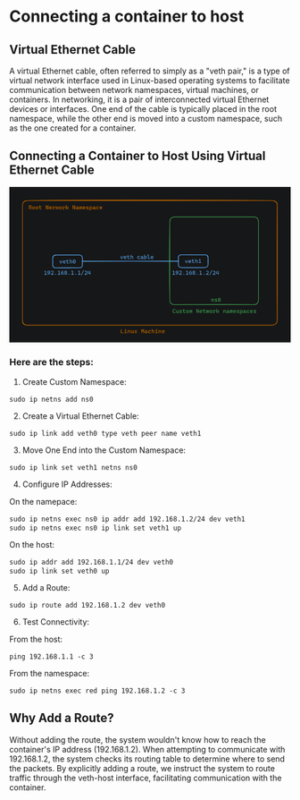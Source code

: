 # Connecting a container to host

## Virtual Ethernet Cable

A virtual Ethernet cable, often referred to simply as a "veth pair," is a type of virtual network interface used in Linux-based operating systems to facilitate communication between network namespaces, virtual machines, or containers. In networking, it is a pair of interconnected virtual Ethernet devices or interfaces. One end of the cable is typically placed in the root namespace, while the other end is moved into a custom namespace, such as the one created for a container.

## Connecting a Container to Host Using Virtual Ethernet Cable

![alt text](./images/image-lab2.png)

### Here are the steps:

1. Create Custom Namespace:
```
sudo ip netns add ns0
```

2. Create a Virtual Ethernet Cable:
```
sudo ip link add veth0 type veth peer name veth1
```

3. Move One End into the Custom Namespace:
```
sudo ip link set veth1 netns ns0
```

4. Configure IP Addresses:

On the namepace:
```
sudo ip netns exec ns0 ip addr add 192.168.1.2/24 dev veth1
sudo ip netns exec ns0 ip link set veth1 up
```

On the host:
```
sudo ip addr add 192.168.1.1/24 dev veth0
sudo ip link set veth0 up
```

5. Add a Route:
```
sudo ip route add 192.168.1.2 dev veth0
```

6. Test Connectivity:

From the host:
```
ping 192.168.1.1 -c 3
```

From the namespace:
```
sudo ip netns exec red ping 192.168.1.2 -c 3 
```




## Why Add a Route?
Without adding the route, the system wouldn't know how to reach the container's IP address (192.168.1.2). When attempting to communicate with 192.168.1.2, the system checks its routing table to determine where to send the packets. By explicitly adding a route, we instruct the system to route traffic through the veth-host interface, facilitating communication with the container.